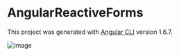 # AngularReactiveForms

This project was generated with [Angular CLI](https://github.com/angular/angular-cli) version 1.6.7.

![image](https://user-images.githubusercontent.com/29076312/37378497-354b876a-270e-11e8-8648-d654b1ff7194.png)
